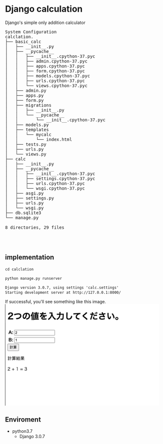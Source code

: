 # Django calculation
Django's simple only addition calculator
<pre>
System Configuration
calclation.
├── basic_calc
│   ├── __init__.py
│   ├── __pycache__
│   │   ├── __init__.cpython-37.pyc
│   │   ├── admin.cpython-37.pyc
│   │   ├── apps.cpython-37.pyc
│   │   ├── form.cpython-37.pyc
│   │   ├── models.cpython-37.pyc
│   │   ├── urls.cpython-37.pyc
│   │   └── views.cpython-37.pyc
│   ├── admin.py
│   ├── apps.py
│   ├── form.py
│   ├── migrations
│   │   ├── __init__.py
│   │   └── __pycache__
│   │       └── __init__.cpython-37.pyc
│   ├── models.py
│   ├── templates
│   │   └── mycalc
│   │       └── index.html
│   ├── tests.py
│   ├── urls.py
│   └── views.py
├── calc
│   ├── __init__.py
│   ├── __pycache__
│   │   ├── __init__.cpython-37.pyc
│   │   ├── settings.cpython-37.pyc
│   │   ├── urls.cpython-37.pyc
│   │   └── wsgi.cpython-37.pyc
│   ├── asgi.py
│   ├── settings.py
│   ├── urls.py
│   └── wsgi.py
├── db.sqlite3
└── manage.py

8 directories, 29 files



</pre>
## implementation
```Terminal
cd calclation
```

```
python manage.py runserver
```

```result
Django version 3.0.7, using settings 'calc.settings'
Starting development server at http://127.0.0.1:8000/
```

If successful, you'll see something like this image.
![system_image](https://github.com/NakahodoRintaro/Django_calculation/blob/master/images/system_image.png)
## Enviroment
- python3.7
  - Django 3.0.7
